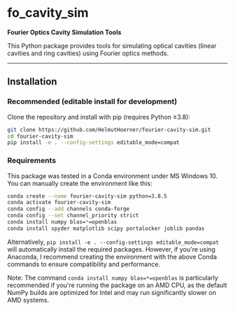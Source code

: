 # fo_cavity_sim

**Fourier Optics Cavity Simulation Tools**

This Python package provides tools for simulating optical cavities (linear cavities and ring cavities) using Fourier optics methods. 

---

## Installation

###  Recommended (editable install for development)

Clone the repository and install with pip (requires Python ≥3.8):

```bash
git clone https://github.com/HelmutHoerner/fourier-cavity-sim.git
cd fourier-cavity-sim
pip install -e . --config-settings editable_mode=compat
```

### Requirements

This package was tested in a Conda environment under MS Windows 10. You can manually create the environment like this:

```bash
conda create --name fourier-cavity-sim python=3.8.5
conda activate fourier-cavity-sim
conda config --add channels conda-forge
conda config --set channel_priority strict
conda install numpy blas=*=openblas
conda install spyder matplotlib scipy portalocker joblib pandas
```
Alternatively, `pip install -e . --config-settings editable_mode=compat` will automatically install the required packages. However, if you're using Anaconda, I recommend creating the environment with the above Conda commands to ensure compatibility and performance. 

Note: The command `conda install numpy blas=*=openblas` is particularly recommended if you're running the package on an AMD CPU, as the default NumPy builds are optimized for Intel and may run significantly slower on AMD systems.

